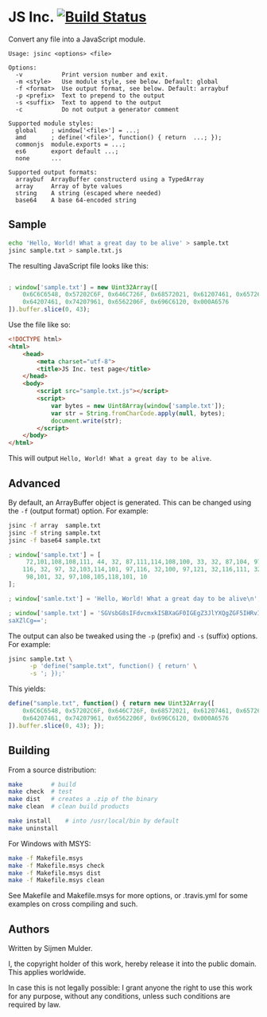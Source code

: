 JS Inc. [![Build Status](https://travis-ci.org/sjmulder/jsinc.svg?branch=master)](https://travis-ci.org/sjmulder/jsinc)
=======

Convert any file into a JavaScript module.

```
Usage: jsinc <options> <file>

Options:
  -v           Print version number and exit.
  -m <style>   Use module style, see below. Default: global
  -f <format>  Use output format, see below. Default: arraybuf
  -p <prefix>  Text to prepend to the output
  -s <suffix>  Text to append to the output
  -c           Do not output a generator comment

Supported module styles:
  global    ; window['<file>'] = ...;
  amd       ; define('<file>', function() { return  ...; });
  commonjs  module.exports = ...;
  es6       export default ...;
  none      ...

Supported output formats:
  arraybuf  ArrayBuffer constructerd using a TypedArray
  array     Array of byte values
  string    A string (escaped where needed)
  base64    A base 64-encoded string
```


Sample
------

```bash
echo 'Hello, World! What a great day to be alive' > sample.txt
jsinc sample.txt > sample.txt.js
```

The resulting JavaScript file looks like this:

```javascript

; window['sample.txt'] = new Uint32Array([
    0x6C6C6548, 0x57202C6F, 0x646C726F, 0x68572021, 0x61207461, 0x65726720,
    0x64207461, 0x74207961, 0x6562206F, 0x696C6120, 0x000A6576
]).buffer.slice(0, 43);
```

Use the file like so:

```html
<!DOCTYPE html>
<html>
    <head>
        <meta charset="utf-8">
        <title>JS Inc. test page</title>
    </head> 
    <body>
        <script src="sample.txt.js"></script>
        <script>
            var bytes = new Uint8Array(window['sample.txt']);
            var str = String.fromCharCode.apply(null, bytes);
            document.write(str);
        </script>
    </body>
</html>
```

This will output `Hello, World! What a great day to be alive`.


Advanced
--------

By default, an ArrayBuffer object is generated. This can be changed using the
`-f` (output format) option. For example:

```bash
jsinc -f array  sample.txt
jsinc -f string sample.txt
jsinc -f base64 sample.txt
```

```javascript
; window['sample.txt'] = [
     72,101,108,108,111, 44, 32, 87,111,114,108,100, 33, 32, 87,104, 97,
    116, 32, 97, 32,103,114,101, 97,116, 32,100, 97,121, 32,116,111, 32,
     98,101, 32, 97,108,105,118,101, 10
];
```

```javascript
; window['samle.txt'] = 'Hello, World! What a great day to be alive\n';
```

```javascript
; window['sample.txt'] = 'SGVsbG8sIFdvcmxkISBXaGF0IGEgZ3JlYXQgZGF5IHRvIGJlIGF\
saXZlCg==';
```

The output can also be tweaked using the `-p` (prefix) and `-s` (suffix)
options. For example:

```bash
jsinc sample.txt \
      -p 'define("sample.txt", function() { return' \
      -s '; });'
```

This yields:

```javascript
define("sample.txt", function() { return new Uint32Array([
    0x6C6C6548, 0x57202C6F, 0x646C726F, 0x68572021, 0x61207461, 0x65726720,
    0x64207461, 0x74207961, 0x6562206F, 0x696C6120, 0x000A6576
]).buffer.slice(0, 43); });
```


Building
--------

From a source distribution:

```bash
make        # build
make check  # test
make dist   # creates a .zip of the binary
make clean  # clean build products

make install    # into /usr/local/bin by default
make uninstall
```

For Windows with MSYS:

```bash
make -f Makefile.msys
make -f Makefile.msys check
make -f Makefile.msys dist
make -f Makefile.msys clean
```

See Makefile and Makefile.msys for more options, or .travis.yml for some
examples on cross compiling and such.


Authors
-------

Written by Sijmen Mulder.

I, the copyright holder of this work, hereby release it into the public
domain. This applies worldwide.

In case this is not legally possible: I grant anyone the right to use this
work for any purpose, without any conditions, unless such conditions are
required by law.

